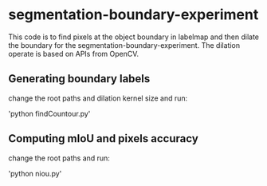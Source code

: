 # segmentation-boundary-experiment

This code is to find pixels at the object boundary in labelmap and then dilate the boundary for the segmentation-boundary-experiment.
The dilation operate is based on APIs from OpenCV.

## Generating boundary labels

change the root paths and dilation kernel size and run:

'python findCountour.py'

## Computing mIoU and pixels accuracy

change the root paths and run:

 'python niou.py'